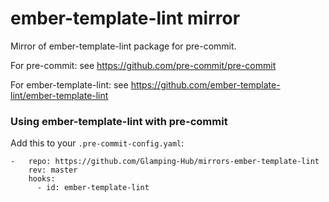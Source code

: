 ember-template-lint mirror
================

Mirror of ember-template-lint package for pre-commit.

For pre-commit: see https://github.com/pre-commit/pre-commit

For ember-template-lint: see https://github.com/ember-template-lint/ember-template-lint


### Using ember-template-lint with pre-commit

Add this to your `.pre-commit-config.yaml`:

    -   repo: https://github.com/Glamping-Hub/mirrors-ember-template-lint
        rev: master
        hooks:
          - id: ember-template-lint